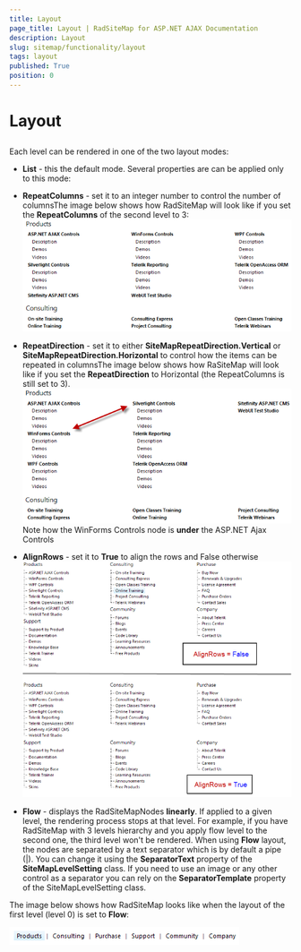 ```yaml
---
title: Layout
page_title: Layout | RadSiteMap for ASP.NET AJAX Documentation
description: Layout
slug: sitemap/functionality/layout
tags: layout
published: True
position: 0
---
```


# Layout



## 

Each level can be rendered in one of the two layout modes:

* **List** - this the default mode. Several properties are can be applied only to this mode:

* **RepeatColumns** - set it to an integer number to control the number of columnsThe image below shows how RadSiteMap will look like if you set the **RepeatColumns** of the second level to 3:![RadSiteMap RepeatColumns](images/sitemap_repeatcolumns.png)

* **RepeatDirection** - set it to either **SiteMapRepeatDirection.Vertical** or **SiteMapRepeatDirection.Horizontal** to control how the items can be repeated in columnsThe image below shows how RaSiteMap will look like if you set the **RepeatDirection** to Horizontal (the RepeatColumns is still set to 3).![RadSiteMap RepeatDirection](images/sitemap_repeaddirection.png)Note how the WinForms Controls node is **under** the ASP.NET Ajax Controls

* **AlignRows** - set it to **True** to align the rows and False otherwise![RadSiteMap AlignRows](images/sitemap_alignrows.png)

* **Flow** - displays the RadSiteMapNodes **linearly**. If applied to a given level, the rendering process stops at that level. For example, if you have RadSiteMap with 3 levels hierarchy and you apply flow level to the second one, the third level won't be rendered. When using **Flow** layout, the nodes are separated by a text separator which is by default a pipe (|). You can change it using the **SeparatorText** property of the **SiteMapLevelSetting** class. If you need to use an image or any other control as a separator you can rely on the **SeparatorTemplate** property of the SiteMapLevelSetting class.

The image below shows how RadSiteMap looks like when the layout of the first level (level 0) is set to **Flow**:

![RadSiteMap Flow Layout](images/sitemap_flowlayout.png)


